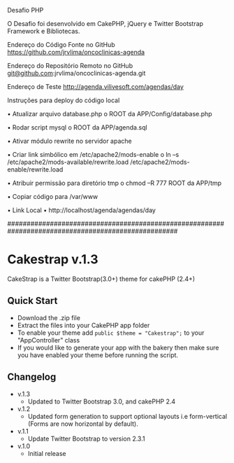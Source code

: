 Desafio PHP

O Desafio foi desenvolvido em CakePHP, jQuery e Twitter Bootstrap Framework e Bibliotecas.

Endereço do Código Fonte no GitHub
https://github.com/jrvlima/oncoclinicas-agenda

Endereço do Repositório Remoto no GitHub
git@github.com:jrvlima/oncoclinicas-agenda.git

Endereço de Teste
http://agenda.vilivesoft.com/agendas/day

Instruções para deploy do código local

•	Atualizar arquivo database.php
o	ROOT da APP/Config/database.php

•	Rodar script mysql
o	ROOT da APP/agenda.sql

•	Ativar módulo rewrite no servidor apache

•	Criar link simbólico em /etc/apache2/mods-enable
o	ln –s /etc/apache2/mods-available/rewrite.load /etc/apache2/mods-enable/rewrite.load

•	Atribuir permissão para diretório tmp
o	chmod –R 777 ROOT da APP/tmp

•	Copiar código para /var/www

•	Link Local
•	http://localhost/agenda/agendas/day


####################################################################################################


Cakestrap v.1.3
===============

CakeStrap is a Twitter Bootstrap(3.0+) theme for cakePHP (2.4+)

Quick Start
-----------

* Download the .zip file
* Extract the files into your CakePHP app folder
* To enable your theme add ```public $theme = "Cakestrap";``` to your "AppController" class
* If you would like to generate your app with the bakery then make sure you have enabled your theme before running the script.

Changelog
---------

* v.1.3 
	* Updated to Twitter Bootstrap 3.0, and cakePHP 2.4
* v.1.2 
	* Updated form generation to support optional layouts i.e form-vertical (Forms are now horizontal by default).
* v.1.1
	*  Update Twitter Bootstrap to version 2.3.1
* v.1.0
	* Initial release



